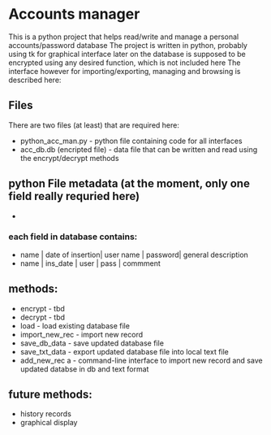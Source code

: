 Accounts manager
================
This is a python project that helps read/write and manage a personal accounts/password database
The project is written in python, probably using tk for graphical interface later on
the database is supposed to be encrypted using any desired function, which is not included here
The interface however for importing/exporting, managing and browsing is described here:

Files
-----
There are two files (at least) that are required here:
* python_acc_man.py       - python file containing code for all interfaces
* acc_db.db (encripted file) - data file that can be written and read using the encrypt/decrypt methods

python File metadata (at the moment, only one field really requried here)
----------------------------------
* <last modified>

### each field in database contains:
* name | date of insertion| user name | password| general description  
* name | ins_date         | user      | pass    | commment

## methods:
* encrypt 		- tbd
* decrypt 		- tbd
* load       		- load existing database file
* import_new_rec 	- import new record
* save_db_data 		- save updated database file
* save_txt_data 	- export updated database file into local text file
* add_new_rec a 	- command-line interface to import new record and save updated databse in db and text format

## future methods:
* history records
* graphical display
